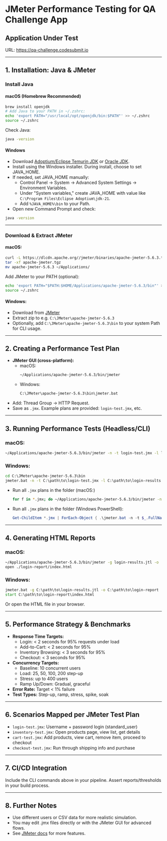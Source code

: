 # JMeter Performance Testing for QA Challenge App

## Application Under Test
URL: https://qa-challenge.codesubmit.io

---

## 1. Installation: Java & JMeter

### **Install Java**

#### **macOS (Homebrew Recommended)**
```sh
brew install openjdk
# Add Java to your PATH in ~/.zshrc:
echo 'export PATH="/usr/local/opt/openjdk/bin:$PATH"' >> ~/.zshrc
source ~/.zshrc
```
Check Java:
```sh
java -version
```

#### **Windows**
- Download [Adoptium/Eclipse Temurin JDK](https://adoptium.net/) or [Oracle JDK](https://www.oracle.com/java/technologies/downloads/).
- Install using the Windows installer. During install, choose to set JAVA_HOME.
- If needed, set JAVA_HOME manually:
    - Control Panel → System → Advanced System Settings → Environment Variables.
    - Under "System variables," create JAVA_HOME with value like `C:\Program Files\Eclipse Adoptium\jdk-21`.
    - Add `%JAVA_HOME%\bin` to your Path.
- Open new Command Prompt and check:
```bat
java -version
```

---

### **Download & Extract JMeter**

#### **macOS:**
```sh
curl -L https://dlcdn.apache.org//jmeter/binaries/apache-jmeter-5.6.3.tgz -o apache-jmeter.tgz
tar -xf apache-jmeter.tgz
mv apache-jmeter-5.6.3 ~/Applications/
```
Add JMeter to your PATH (optional):
```sh
echo 'export PATH="$PATH:$HOME/Applications/apache-jmeter-5.6.3/bin"' >> ~/.zshrc
source ~/.zshrc
```

#### **Windows:**
- Download from [JMeter](https://jmeter.apache.org/download_jmeter.cgi)
- Extract zip to e.g. `C:\JMeter\apache-jmeter-5.6.3`
- Optionally, add `C:\JMeter\apache-jmeter-5.6.3\bin` to your system Path for CLI usage.

---

## 2. Creating a Performance Test Plan
- **JMeter GUI (cross-platform):**
    - macOS:
      ```sh
      ~/Applications/apache-jmeter-5.6.3/bin/jmeter
      ```
    - Windows:
      ```bat
      C:\JMeter\apache-jmeter-5.6.3\bin\jmeter.bat
      ```
- Add: Thread Group → HTTP Request.
- Save as `.jmx`. Example plans are provided: `login-test.jmx`, etc.

---

## 3. Running Performance Tests (Headless/CLI)

### **macOS:**
```sh
~/Applications/apache-jmeter-5.6.3/bin/jmeter -n -t login-test.jmx -l login-results.jtl -j login-test.log
```

### **Windows:**
```bat
cd C:\JMeter\apache-jmeter-5.6.3\bin
jmeter.bat -n -t C:\path\to\login-test.jmx -l C:\path\to\login-results.jtl -j C:\path\to\login-test.log
```

- Run all `.jmx` plans in the folder (macOS:)
  ```sh
  for f in *.jmx; do ~/Applications/apache-jmeter-5.6.3/bin/jmeter -n -t "$f" -l "${f%.jmx}-results.jtl"; done
  ```
- Run all `.jmx` plans in the folder (Windows PowerShell):
  ```powershell
  Get-ChildItem *.jmx | ForEach-Object { .\jmeter.bat -n -t $_.FullName -l ("$($_.BaseName)-results.jtl") }
  ```

---

## 4. Generating HTML Reports

### **macOS:**
```sh
~/Applications/apache-jmeter-5.6.3/bin/jmeter -g login-results.jtl -o ./login-report
open ./login-report/index.html
```

### **Windows:**
```bat
jmeter.bat -g C:\path\to\login-results.jtl -o C:\path\to\login-report
start C:\path\to\login-report\index.html
```
Or open the HTML file in your browser.

---

## 5. Performance Strategy & Benchmarks
- **Response Time Targets:**
  - Login: < 2 seconds for 95% requests under load
  - Add-to-Cart: < 2 seconds for 95%
  - Inventory Browsing: < 3 seconds for 95%
  - Checkout: < 3 seconds for 95%
- **Concurrency Targets:**
  - Baseline: 10 concurrent users
  - Load: 25, 50, 100, 200 step-up
  - Stress: up to 400 users
  - Ramp Up/Down: Gradual, graceful
- **Error Rate:** Target < 1% failure
- **Test Types:** Step-up, ramp, stress, spike, soak

---

## 6. Scenarios Mapped per JMeter Test Plan
- `login-test.jmx`: Username + password login (standard_user)
- `inventory-test.jmx`: Open products page, view list, get details
- `cart-test.jmx`: Add products, view cart, remove item, proceed to checkout
- `checkout-test.jmx`: Run through shipping info and purchase

---

## 7. CI/CD Integration
Include the CLI commands above in your pipeline.
Assert reports/thresholds in your build process.

---

## 8. Further Notes
- Use different users or CSV data for more realistic simulation.
- You may edit .jmx files directly or with the JMeter GUI for advanced flows.
- See [JMeter docs](https://jmeter.apache.org/usermanual/index.html) for more features.
